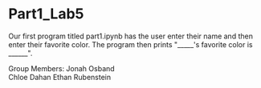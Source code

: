 # Part1_Lab5  

Our first program titled part1.ipynb has the user enter their name and then enter their favorite color. The program then prints "_____'s favorite color is ______".

Group Members: 
Jonah Osband  
Chloe Dahan 
Ethan Rubenstein